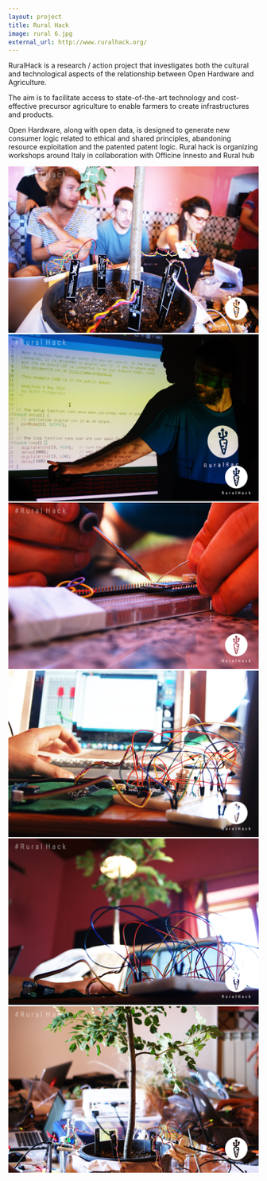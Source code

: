 ```yaml
---
layout: project
title: Rural Hack
image: rural 6.jpg
external_url: http://www.ruralhack.org/
---
```

RuralHack is a research / action project that investigates both the cultural and technological aspects of the relationship between Open Hardware and Agriculture.

The aim is to facilitate access to state-of-the-art technology and cost-effective precursor agriculture to enable farmers to create infrastructures and products.

Open Hardware, along with open data, is designed to generate new consumer logic related to ethical and shared principles, abandoning resource exploitation and the patented patent logic.
Rural hack is organizing workshops around Italy in collaboration with Officine Innesto and Rural hub


<div class="photo-carousel">
    <img src="/images/projects/ rural 1.jpg">
    <img src="/images/projects/rural 2.jpg">
    <img src="/images/projects/rural 3.jpg">
    <img src="/images/projects/rural 4.jpg">
    <img src="/images/projects/rural 5.jpg">
    <img src="/images/projects/rural 6.jpg">
</div>
